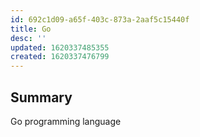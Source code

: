 ```yaml
---
id: 692c1d09-a65f-403c-873a-2aaf5c15440f
title: Go
desc: ''
updated: 1620337485355
created: 1620337476799
---
```


## Summary

Go programming language
